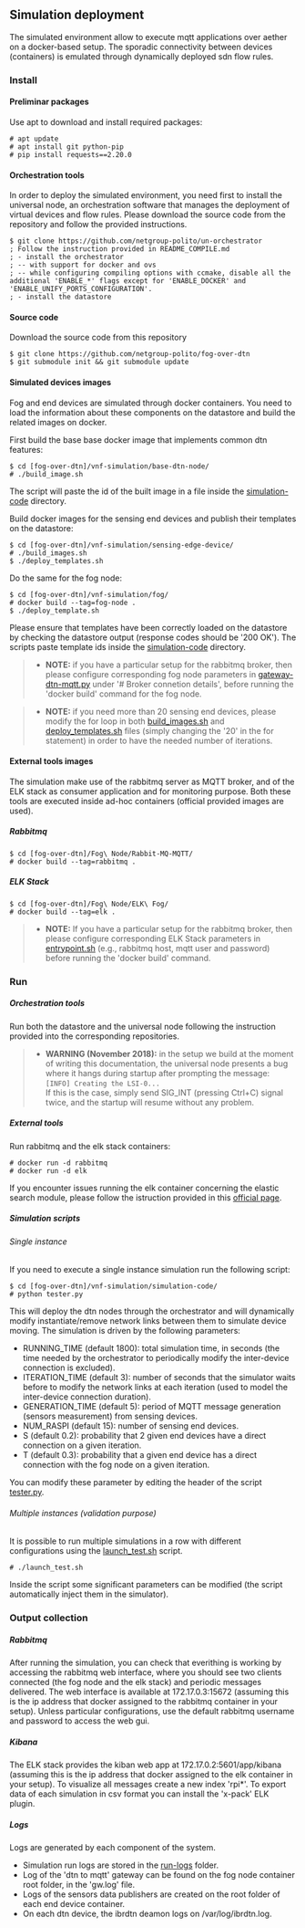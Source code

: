 ## Simulation deployment

The simulated environment allow to execute mqtt applications over aether on a docker-based setup. The sporadic connectivity between devices (containers) is emulated through dynamically deployed sdn flow rules.

### Install

#### Preliminar packages

Use apt to download and install required packages:

    # apt update
    # apt install git python-pip
    # pip install requests==2.20.0

#### Orchestration tools

In order to deploy the simulated environment, you need first to install the universal node, an orchestration software that manages the deployment of virtual devices and flow rules. Please download the source code from the repository and follow the provided instructions.

    $ git clone https://github.com/netgroup-polito/un-orchestrator
    ; Follow the instruction provided in README_COMPILE.md
    ; - install the orchestrator
    ; -- with support for docker and ovs
    ; -- while configuring compiling options with ccmake, disable all the additional 'ENABLE_*' flags except for 'ENABLE_DOCKER' and 'ENABLE_UNIFY_PORTS_CONFIGURATION'.
    ; - install the datastore

#### Source code

Download the source code from this repository

    $ git clone https://github.com/netgroup-polito/fog-over-dtn
    $ git submodule init && git submodule update

#### Simulated devices images

Fog and end devices are simulated through docker containers. You need to load the information about these components on the datastore and build the related images on docker.

First build the base base docker image that implements common dtn features:

    $ cd [fog-over-dtn]/vnf-simulation/base-dtn-node/
    # ./build_image.sh
    
The script will paste the id of the built image in a file inside the [simulation-code](vnf-simulation/simulation-code) directory.

Build docker images for the sensing end devices and publish their templates on the datastore:

    $ cd [fog-over-dtn]/vnf-simulation/sensing-edge-device/
    # ./build_images.sh
    $ ./deploy_templates.sh
    
Do the same for the fog node:

    $ cd [fog-over-dtn]/vnf-simulation/fog/
    # docker build --tag=fog-node .
    $ ./deploy_template.sh
       
Please ensure that templates have been correctly loaded on the datastore by checking the datastore output (response codes should be '200 OK'). The scripts paste template ids inside the [simulation-code](vnf-simulation/simulation-code) directory.

> - **NOTE:** if you have a particular setup for the rabbitmq broker, then please configure corresponding fog node parameters in [gateway-dtn-mqtt.py](vnf-simulation/fog/gateway-dtn-mqtt.py) under '# Broker connetion details', before running the 'docker build' command for the fog node.

> - **NOTE:** if you need more than 20 sensing end devices, please modify the for loop in both [build_images.sh](vnf-simulation/sensing-edge-device/build_images.sh) and [deploy_templates.sh](vnf-simulation/sensing-edge-device/deploy_templates.sh) files (simply changing the '20' in the for statement) in order to have the needed number of iterations.

#### External tools images

The simulation make use of the rabbitmq server as MQTT broker, and of the ELK stack as consumer application and for monitoring purpose. Both these tools are executed inside ad-hoc containers (official provided images are used).

##### Rabbitmq

    $ cd [fog-over-dtn]/Fog\ Node/Rabbit-MQ-MQTT/
    # docker build --tag=rabbitmq .
    
##### ELK Stack

    $ cd [fog-over-dtn]/Fog\ Node/ELK\ Fog/
    # docker build --tag=elk .


> - **NOTE:** If you have a particular setup for the rabbitmq broker, then please configure corresponding ELK Stack parameters in [entrypoint.sh](Fog%20Node/Elk_Fog/entrypoint.sh) (e.g., rabbitmq host, mqtt user and password) before running the 'docker build' command.


### Run

##### Orchestration tools

Run both the datastore and the universal node following the instruction provided into the corresponding repositories.

> - **WARNING (November 2018):** in the setup we build at the moment of writing this documentation, the universal node presents a bug where it hangs during startup after prompting the message:  
    ```[INFO] Creating the LSI-0...```  
If this is the case, simply send SIG_INT (pressing Ctrl+C) signal twice, and the startup will resume without any problem.

##### External tools

Run rabbitmq and the elk stack containers:

    # docker run -d rabbitmq
    # docker run -d elk

If you encounter issues running the elk container concerning the elastic search module, please follow the istruction provided in this [official page](https://elk-docker.readthedocs.io/#prerequisites).

##### Simulation scripts

###### Single instance

If you need to execute a single instance simulation run the following script:

    $ cd [fog-over-dtn]/vnf-simulation/simulation-code/
    # python tester.py
    
This will deploy the dtn nodes through the orchestrator and will dynamically modify instantiate/remove network links between them to simulate device moving. The simulation is driven by the following parameters:

- RUNNING_TIME (default 1800): total simulation time, in seconds (the time needed by the orchestrator to periodically modify the inter-device connection is excluded).
- ITERATION_TIME (default 3): number of seconds that the simulator waits before to modify the network links at each iteration (used to model the inter-device connection duration).
- GENERATION_TIME (default 5): period of MQTT message generation (sensors measurement) from sensing devices.
- NUM_RASPI (default 15): number of sensing end devices.
- S (default 0.2): probability that 2 given end devices have a direct connection on a given iteration.
- T (default 0.3): probability that a given end device has a direct connection with the fog node on a given iteration.

You can modify these parameter by editing the header of the script [tester.py](vnf-simulation/simulation-code/tester.py).

###### Multiple instances (validation purpose)

It is possible to run multiple simulations in a row with different configurations using the [launch_test.sh](vnf-simulation/simulation-code/launch_test.sh) script.

    # ./launch_test.sh

Inside the script some significant parameters can be modified (the script automatically inject them in the simulator).

### Output collection

##### Rabbitmq

After running the simulation, you can check that everithing is working by accessing the rabbitmq web interface, where you should see two clients connected (the fog node and the elk stack) and periodic messages delivered. The web interface is available at 172.17.0.3:15672 (assuming this is the ip address that docker assigned to the rabbitmq container in your setup). Unless particular configurations, use the default rabbitmq username and password to access the web gui.

##### Kibana

The ELK stack provides the kiban web app at 172.17.0.2:5601/app/kibana (assuming this is the ip address that docker assigned to the elk container in your setup). To visualize all messages create a new index 'rpi*'. To export data of each simulation in csv format you can install the 'x-pack' ELK plugin.

##### Logs

Logs are generated by each component of the system.

- Simulation run logs are stored in the [run-logs](vnf-simulation/run-logs/) folder.
- Log of the 'dtn to mqtt' gateway can be found on the fog node container root folder, in the 'gw.log' file.
- Logs of the sensors data publishers are created on the root folder of each end device container.
- On each dtn device, the ibrdtn deamon logs on /var/log/ibrdtn.log.
